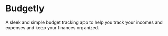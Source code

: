# Budgetly
A sleek and simple budget tracking app to help you track your incomes and expenses and keep your finances organized.
